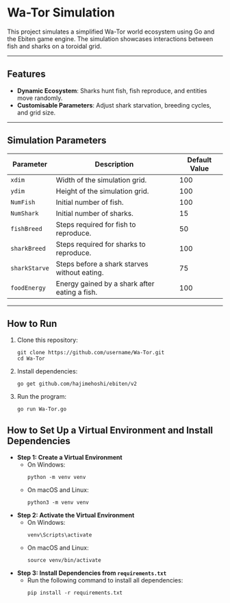 <h1>Wa-Tor Simulation</h1>
<p>
  This project simulates a simplified Wa-Tor world ecosystem using Go and the Ebiten game engine. The simulation showcases interactions between fish and sharks on a toroidal grid.
</p>

<hr>

<h2>Features</h2>
<ul>
  <li><strong>Dynamic Ecosystem</strong>: Sharks hunt fish, fish reproduce, and entities move randomly.</li>
  <li><strong>Customisable Parameters</strong>: Adjust shark starvation, breeding cycles, and grid size.</li>
</ul>

<hr>

<h2>Simulation Parameters</h2>
<table>
  <thead>
    <tr>
      <th>Parameter</th>
      <th>Description</th>
      <th>Default Value</th>
    </tr>
  </thead>
  <tbody>
    <tr>
      <td><code>xdim</code></td>
      <td>Width of the simulation grid.</td>
      <td>100</td>
    </tr>
    <tr>
      <td><code>ydim</code></td>
      <td>Height of the simulation grid.</td>
      <td>100</td>
    </tr>
    <tr>
      <td><code>NumFish</code></td>
      <td>Initial number of fish.</td>
      <td>100</td>
    </tr>
    <tr>
      <td><code>NumShark</code></td>
      <td>Initial number of sharks.</td>
      <td>15</td>
    </tr>
    <tr>
      <td><code>fishBreed</code></td>
      <td>Steps required for fish to reproduce.</td>
      <td>50</td>
    </tr>
    <tr>
      <td><code>sharkBreed</code></td>
      <td>Steps required for sharks to reproduce.</td>
      <td>100</td>
    </tr>
    <tr>
      <td><code>sharkStarve</code></td>
      <td>Steps before a shark starves without eating.</td>
      <td>75</td>
    </tr>
    <tr>
      <td><code>foodEnergy</code></td>
      <td>Energy gained by a shark after eating a fish.</td>
      <td>100</td>
    </tr>
  </tbody>
</table>

<hr>

<h2>How to Run</h2>
<ol>
  <li>Clone this repository:
    <pre><code>git clone https://github.com/username/Wa-Tor.git
cd Wa-Tor</code></pre>
  </li>
  <li>Install dependencies:
    <pre><code>go get github.com/hajimehoshi/ebiten/v2</code></pre>
  </li>
  <li>Run the program:
    <pre><code>go run Wa-Tor.go</code></pre>
  </li>
</ol>


<h2>How to Set Up a Virtual Environment and Install Dependencies</h2>
<ul>
  <li><strong>Step 1: Create a Virtual Environment</strong>
    <ul>
      <li>On Windows:
        <pre><code>python -m venv venv</code></pre>
      </li>
      <li>On macOS and Linux:
        <pre><code>python3 -m venv venv</code></pre>
      </li>
    </ul>
  </li>

  <li><strong>Step 2: Activate the Virtual Environment</strong>
    <ul>
      <li>On Windows:
        <pre><code>venv\Scripts\activate</code></pre>
      </li>
      <li>On macOS and Linux:
        <pre><code>source venv/bin/activate</code></pre>
      </li>
    </ul>
  </li>

  <li><strong>Step 3: Install Dependencies from <code>requirements.txt</code></strong>
    <ul>
      <li>Run the following command to install all dependencies:
        <pre><code>pip install -r requirements.txt</code></pre>
      </li>
    </ul>
  </li>
</ul>

